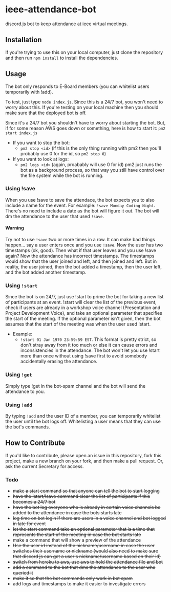 # ieee-attendance-bot
discord.js bot to keep attendance at ieee virtual meetings.

## Installation
If you're trying to use this on your local computer, just clone the repository and then run ```npm install``` to install the dependencies. 

## Usage
The bot only responds to E-Board members (you can whitelist users temporarily with !add).

To test, just type ```node index.js```. Since this is a 24/7 bot, you won't need to worry about this. If you're testing on your local machine then you should make sure that the deployed bot is off. 

Since it's a 24/7 bot you shouldn't have to worry about starting the bot. But, if for some reason AWS goes down or something, here is how to start it: 
```pm2 start index.js```
- If you want to stop the bot: 
  - ```pm2 stop <id>``` (if this is the only thing running with pm2 then you'll probably use 0 for the id, so ```pm2 stop 0```)
- If you want to look at logs: 
  - ```pm2 logs <id>``` (again, proabably will use 0 for id)
pm2 just runs the bot as a background process, so that way you still have control over the file system while the bot is running. 

### Using !save
When you use !save to save the attendace, the bot expects you to also include a name for the event. For example:
```!save Monday Coding Night```. There's no need to include a date as the bot will figure it out. The bot will dm the attendance to the user that used `!save`. 
#### Warning
Try not to use `!save` two or more times in a row. It can make bad  things happen... say a user enters once and you use `!save`. Now the user has  two timestamps (ok, good). Then what if  that  user leaves and you use !save again? Now the attendance has incorrect timestamps. The timestamps would show that the user joined and left, and then joined and left. But in reality, the user joined, then the bot added a timestamp, then the user left, and the bot added another timestamp. 

### Using `!start`
Since the bot is on 24/7, just use !start to prime the bot for taking a new list of participants at an event. !start will clear the list of the previous event, check if users are already in a workshop voice channel (Presentation and Project Development Voice), and take an optional parameter that specifies the start of the meeting. If the optional parameter isn't given, then the bot assumes that the start of the meeting was when the user used !start. 
- Example:
  - ```!start 01 Jan 1970 23:59:59 EST```. 
This format is pretty strict, so don't stray away from it too much or else it can cause errors and inconsistencies in the attendance. The bot won't let you use !start more than once without using !save first to avoid somebody accidentally erasing the attendance. 

### Using `!get`
Simply type !get in the bot-spam channel and the bot will send the attendance to you.

### Using `!add`
By typing `!add` and the user ID of a member, you can temporarily whitelist the user until the bot logs off. Whitelisting a user means that they can use the bot's commands. 

## How to Contribute
If you'd like to contribute, please open an issue in this repository, fork this project, make a new branch on your fork, and then make a pull request. Or, ask the current Secretary for access. 

### Todo
- ~~make a start command so that anyone can tell the bot to start logging~~
- ~~have the !start/!save command clear the list of participants if this becomes a 24/7 bot~~
- ~~have the bot log everyone who is already in certain voice channels be added to the attendance in case the bots starts late~~
- ~~log time on bot login if there are users in a voice channel and bot logged in late for event~~
- ~~let the start command take an optional parameter that is a time that represents the start of the meeting in case the bot starts late~~
- make a command that will show a preview of the attendance
- ~~Use the user id instead of the nickname/username in case the user switches their username or nickname (would also need to make sure that discord js can get a user's nickname/username based on their id)~~
- ~~switch from heroku to aws, use aws to hold the attendance file and bot~~
- ~~add a command to the bot that dms the attendance to the user who queried it~~
- ~~make it so that the bot commands only work in bot spam~~
- add logs and timestamps to make it easier to investigate errors
